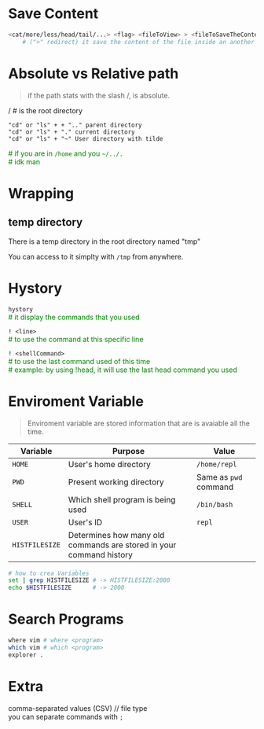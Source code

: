 
# Save Content
```bash
<cat/more/less/head/tail/...> <flag> <fileToView> > <fileToSaveTheContent>
    # (">" redirect) it save the content of the file inside an another file
```

<div style="page-break-after: always;"></div>

# Absolute vs Relative path
> if the path stats with the slash /, is absolute.

/ # is the root directory

```
"cd" or "ls" + + ".." parent directory
"cd" or "ls" + "." current directory
"cd" or "ls" + "~" User directory with tilde
```


<span style="color:green"># if you are in `/home` and you `~/../.`</span><br>
<span style="color:green"># idk man</span>


<div style="page-break-after: always;"></div>

# Wrapping
## temp directory

There is a temp directory in the root directory named "tmp"

You can access to it simplty with 
`/tmp`
from anywhere.

# Hystory
`hystory`<br>
<span style="color:green"> # it display the commands that you used</span><br>

`! <line>`<br>
<span style="color:green"> # to use the command at this specific line</span><br>

`! <shellCommand>`<br>
<span style="color:green">
    # to use the last command used of this time<br>
    # example: by using !head, it will use the last head command you used
</span>


# Enviroment Variable
> Enviroment variable are stored information that are is avaiable all the time. 

Variable | Purpose | Value
-- | -- | --
`HOME` | User's home directory | `/home/repl`
`PWD` | Present working directory | Same as `pwd` command
`SHELL` | Which shell program is being used | `/bin/bash`
`USER` | User's ID | `repl`
`HISTFILESIZE` | Determines how many old commands are stored in your command history

```bash
# how to crea Variables
set | grep HISTFILESIZE # -> HISTFILESIZE:2000
echo $HISTFILESIZE      # -> 2000
```

# Search Programs
```bash
where vim # where <program>
which vim # which <program>
explorer .
```


# Extra
comma-separated values (CSV) // file type<br>
you can separate commands with `;` <br>